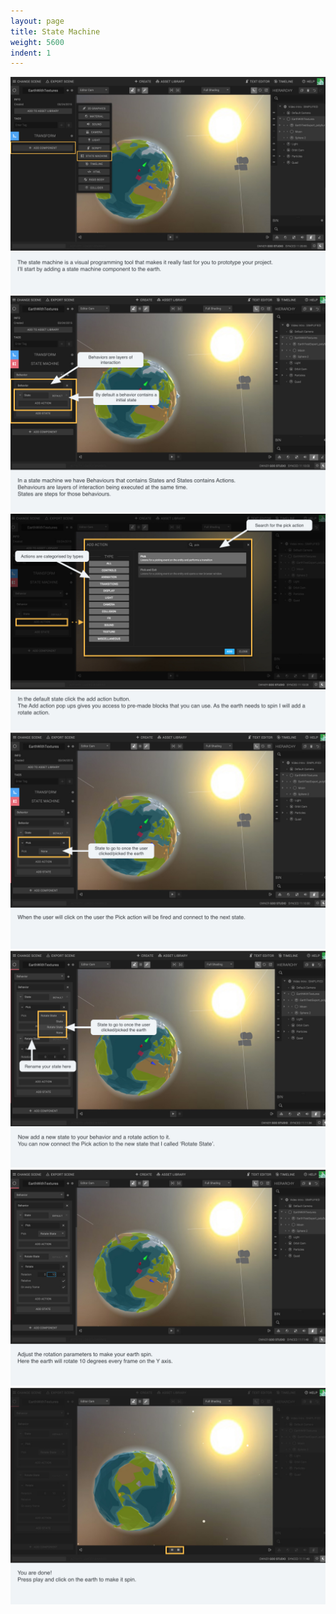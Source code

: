 ```yaml
---
layout: page
title: State Machine
weight: 5600
indent: 1
---
```


<img src="SM-storyboard2.001.jpg" />
<img src="SM-storyboard2.002.jpg" />
<img src="SM-storyboard2.003.jpg" />
<img src="SM-storyboard2.004.jpg" />
<img src="SM-storyboard2.005.jpg" />
<img src="SM-storyboard2.006.jpg" />
<img src="SM-storyboard2.007.jpg" />
